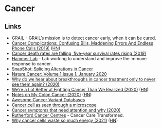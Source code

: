 # Cancer

## Links

- [GRAIL](https://grail.com/) - GRAIL’s mission is to detect cancer early, when it can be cured.
- [Cancer Complications: Confusing Bills, Maddening Errors And Endless Phone Calls (2019)](https://www.npr.org/sections/health-shots/2019/02/26/696321475/cancer-complications-confusing-bills-maddening-errors-and-endless-phone-calls) ([HN](https://news.ycombinator.com/item?id=19264243))
- [Cancer death rates are falling, five-year survival rates rising (2019)](https://news.ycombinator.com/item?id=19211361)
- [Hammer Lab](http://www.hammerlab.org/) - Lab working to understand and improve the immune response to cancer.
- [SnapShot: Splicing Alterations in Cancer](https://twitter.com/EricTopol/status/1215327396380852225)
- [Nature Cancer: Volume 1 Issue 1, January 2020](https://www.nature.com/natcancer/volumes/1/issues/1)
- [Why do we hear about breakthroughs in cancer treatment only to never see them again? (2020)](https://www.reddit.com/r/askscience/comments/gzb3gy/why_do_we_hear_about_breakthroughs_in_cancer/)
- [We’re a Lot Better at Fighting Cancer Than We Realized (2020)](http://cshl.nautil.us/article/593/why-were-a-lot-better-at-fighting-cancer-than-we-realized) ([HN](https://news.ycombinator.com/item?id=24021408))
- [Notes on My Colon Cancer (2020)](https://www.charlieharrington.com/colon-cancer) ([HN](https://news.ycombinator.com/item?id=24853503))
- [Awesome Cancer Variant Databases](https://github.com/seandavi/awesome-cancer-variant-databases)
- [Cancer cell as seen through a microscope](https://twitter.com/MAG2ART/status/1330335330201956355)
- [Cancer symptoms that need attention and why (2020)](https://twitter.com/ProfKarolSikora/status/1321449802614407168)
- [Rutherford Cancer Centres](https://www.therutherford.com/) - Cancer Care Transformed.
- [Why cancer cells waste so much energy (2021)](https://news.mit.edu/2021/cancer-cells-waste-energy-0115) ([HN](https://news.ycombinator.com/item?id=25790530))
